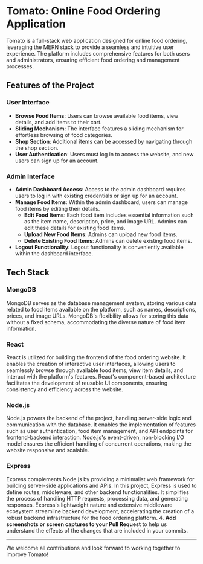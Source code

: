 # Tomato: Online Food Ordering Application

Tomato is a full-stack web application designed for online food ordering, leveraging the MERN stack to provide a seamless and intuitive user experience. The platform includes comprehensive features for both users and administrators, ensuring efficient food ordering and management processes.


## Features of the Project

### User Interface

- **Browse Food Items**: Users can browse available food items, view details, and add items to their cart.
- **Sliding Mechanism**: The interface features a sliding mechanism for effortless browsing of food categories.
- **Shop Section**: Additional items can be accessed by navigating through the shop section.
- **User Authentication**: Users must log in to access the website, and new users can sign up for an account.


### Admin Interface

- **Admin Dashboard Access**: Access to the admin dashboard requires users to log in with existing credentials or sign up for an account.
- **Manage Food Items**: Within the admin dashboard, users can manage food items by editing their details.
  - **Edit Food Items**: Each food item includes essential information such as the item name, description, price, and image URL. Admins can edit these details for existing food items.
  - **Upload New Food Items**: Admins can upload new food items.
  - **Delete Existing Food Items**: Admins can delete existing food items.
- **Logout Functionality**: Logout functionality is conveniently available within the dashboard interface.

## Tech Stack

### MongoDB

MongoDB serves as the database management system, storing various data related to food items available on the platform, such as names, descriptions, prices, and image URLs. MongoDB's flexibility allows for storing this data without a fixed schema, accommodating the diverse nature of food item information.

### React

React is utilized for building the frontend of the food ordering website. It enables the creation of interactive user interfaces, allowing users to seamlessly browse through available food items, view item details, and interact with the platform's features. React's component-based architecture facilitates the development of reusable UI components, ensuring consistency and efficiency across the website.

### Node.js

Node.js powers the backend of the project, handling server-side logic and communication with the database. It enables the implementation of features such as user authentication, food item management, and API endpoints for frontend-backend interaction. Node.js's event-driven, non-blocking I/O model ensures the efficient handling of concurrent operations, making the website responsive and scalable.

### Express

Express complements Node.js by providing a minimalist web framework for building server-side applications and APIs. In this project, Express is used to define routes, middleware, and other backend functionalities. It simplifies the process of handling HTTP requests, processing data, and generating responses. Express's lightweight nature and extensive middleware ecosystem streamline backend development, accelerating the creation of a robust backend infrastructure for the food ordering platform.
4. **Add screenshots or screen captures to your Pull Request** to help us understand the effects of the changes that are included in your commits.

---

We welcome all contributions and look forward to working together to improve Tomato!
